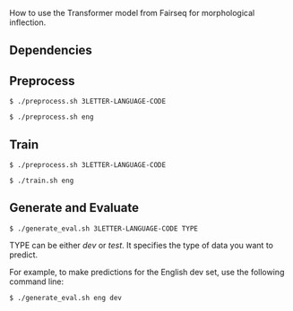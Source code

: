 How to use the Transformer model from Fairseq for morphological inflection.

## Dependencies

## Preprocess

```
$ ./preprocess.sh 3LETTER-LANGUAGE-CODE
```

```
$ ./preprocess.sh eng
```

## Train

```
$ ./preprocess.sh 3LETTER-LANGUAGE-CODE
```

```
$ ./train.sh eng
```

## Generate and Evaluate

```
$ ./generate_eval.sh 3LETTER-LANGUAGE-CODE TYPE
```

TYPE can be either *dev* or *test*. It specifies the type of data you want to predict.

For example, to make predictions for the English dev set, use the following command line:

```
$ ./generate_eval.sh eng dev
```
